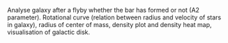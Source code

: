 Analyse galaxy after a flyby whether the bar has formed or not (A2 parameter). 
Rotational curve (relation between radius and velocity of stars in galaxy), radius of center of mass, density plot and density heat map, visualisation of galactic disk. 

